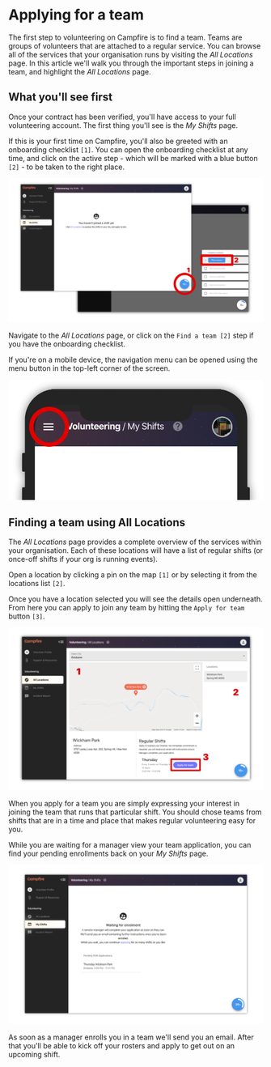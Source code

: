 # Applying for a team

The first step to volunteering on Campfire is to find a team. Teams are groups of volunteers that are attached to a regular service. You can browse all of the services that your organisation runs by visiting the _All Locations_ page. In this article we'll walk you through the important steps in joining a team, and highlight the _All Locations_ page.

## What you'll see first

Once your contract has been verified, you'll have access to your full volunteering account. The first thing you'll see is the _My Shifts_ page.

If this is your first time on Campfire, you'll also be greeted with an onboarding checklist `[1]`. You can open the onboarding checklist at any time, and click on the active step - which will be marked with a blue button `[2]` - to be taken to the right place.

![Landing on the My Shifts page](./landing-and-checklist.png)

Navigate to the _All Locations_ page, or click on the `Find a team [2]` step if you have the onboarding checklist.

If you're on a mobile device, the navigation menu can be opened using the menu button in the top-left corner of the screen.

![Mobile navigation menu location](./mobile-menu-location.png)

## Finding a team using All Locations

The _All Locations_ page provides a complete overview of the services within your organisation. Each of these locations will have a list of regular shifts (or once-off shifts if your org is running events).

Open a location by clicking a pin on the map `[1]` or by selecting it from the locations list `[2]`.

Once you have a location selected you will see the details open underneath. From here you can apply to join any team by hitting the `Apply for team` button `[3]`.

![The All Locations page](./all-locations.png)

When you apply for a team you are simply expressing your interest in joining the team that runs that particular shift. You should chose teams from shifts that are in a time and place that makes regular volunteering easy for you.

While you are waiting for a manager view your team application, you can find your pending enrollments back on your _My Shifts_ page.

![Waiting to be enrolled in a team](./waiting-for-enrolment.png)

As soon as a manager enrolls you in a team we'll send you an email. After that you'll be able to kick off your rosters and apply to get out on an upcoming shift.
